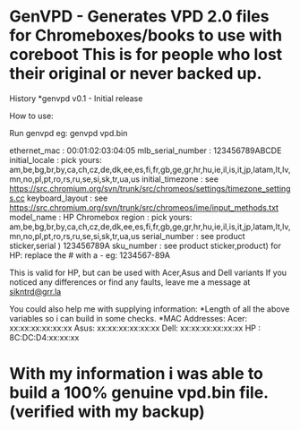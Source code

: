 GenVPD - Generates VPD 2.0 files for Chromeboxes/books to use with coreboot
This is for people who lost their original or never backed up.
===========================================================================

History
*genvpd v0.1 - Initial release

How to use:

Run genvpd <outputfile>
eg: genvpd vpd.bin

ethernet_mac      : 00:01:02:03:04:05
mlb_serial_number : 123456789ABCDE
initial_locale    : pick yours: am,be,bg,br,by,ca,ch,cz,de,dk,ee,es,fi,fr,gb,ge,gr,hr,hu,ie,il,is,it,jp,latam,lt,lv,mn,no,pl,pt,ro,rs,ru,se,si,sk,tr,ua,us
initial_timezone  : see https://src.chromium.org/svn/trunk/src/chromeos/settings/timezone_settings.cc
keyboard_layout   : see https://src.chromium.org/svn/trunk/src/chromeos/ime/input_methods.txt
model_name        : HP Chromebox
region            : pick yours: am,be,bg,br,by,ca,ch,cz,de,dk,ee,es,fi,fr,gb,ge,gr,hr,hu,ie,il,is,it,jp,latam,lt,lv,mn,no,pl,pt,ro,rs,ru,se,si,sk,tr,ua,us
serial_number     : see product sticker,serial ) 123456789A
sku_number        : see product sticker,product) 
                    for HP: replace the # with a - eg: 1234567-89A

This is valid for HP, but can be used with Acer,Asus and Dell variants
If you noticed any differences or find any faults, leave me a message at sikntrd@grr.la

You could also help me with supplying information:
*Length of all the above variables so i can build in some checks.
*MAC Addresses:
Acer: xx:xx:xx:xx:xx:xx
Asus: xx:xx:xx:xx:xx:xx
Dell: xx:xx:xx:xx:xx:xx
HP  : 8C:DC:D4:xx:xx:xx

With my information i was able to build a 100% genuine vpd.bin file. (verified with my backup)
===========================================================================
